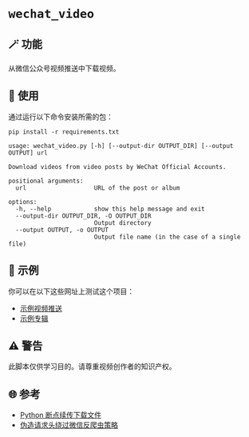 # `wechat_video`

## 🪄 功能

从微信公众号视频推送中下载视频。

## 📖 使用

通过运行以下命令安装所需的包：

```shell
pip install -r requirements.txt
```

```text
usage: wechat_video.py [-h] [--output-dir OUTPUT_DIR] [--output OUTPUT] url

Download videos from video posts by WeChat Official Accounts.

positional arguments:
  url                   URL of the post or album

options:
  -h, --help            show this help message and exit
  --output-dir OUTPUT_DIR, -O OUTPUT_DIR
                        Output directory
  --output OUTPUT, -o OUTPUT
                        Output file name (in the case of a single file)
```

## 🍻 示例

你可以在以下这些网址上测试这个项目：

- [示例视频推送](https://mp.weixin.qq.com/s?__biz=Mzg5ODU0MjM2NA%3D%3D&mid=2247483677&idx=1&sn=e299cc8de66a97041cb0832c282f94d4#rd)
- [示例专辑](https://mp.weixin.qq.com/mp/appmsgalbum?action=getalbum&album_id=1640869658155073541#wechat_redirect)

## ⚠️ 警告

此脚本仅供学习目的。请尊重视频创作者的知识产权。

## 🌐 参考

- [Python 断点续传下载文件](https://www.cnblogs.com/yanghao2008/p/16368311.html)
- [伪造请求头绕过微信反爬虫策略](https://github.com/systemmin/wxdown/blob/b3173e19665717b835d96caa92d9aea3af6413db/internal/service/html_parallel.go#L84)
